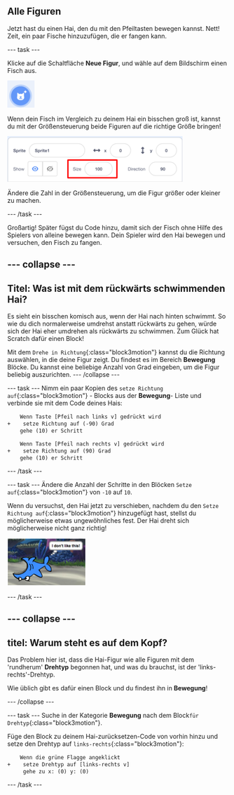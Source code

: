 ## Alle Figuren

Jetzt hast du einen Hai, den du mit den Pfeiltasten bewegen kannst. Nett! Zeit, ein paar Fische hinzuzufügen, die er fangen kann.

\--- task \---

Klicke auf die Schaltfläche **Neue Figur**, und wähle auf dem Bildschirm einen Fisch aus.

![Die Schaltfläche Neue Figur](images/spritesNewFromLibrary.png)

Wenn dein Fisch im Vergleich zu deinem Hai ein bisschen groß ist, kannst du mit der Größensteuerung beide Figuren auf die richtige Größe bringen!

![Kontrolle der Figuren-Größe](images/sprites2.png)

Ändere die Zahl in der Größensteuerung, um die Figur größer oder kleiner zu machen.

\--- /task \---

Großartig! Später fügst du Code hinzu, damit sich der Fisch ohne Hilfe des Spielers von alleine bewegen kann. Dein Spieler wird den Hai bewegen und versuchen, den Fisch zu fangen.

## \--- collapse \---

## Titel: Was ist mit dem rückwärts schwimmenden Hai?

Es sieht ein bisschen komisch aus, wenn der Hai nach hinten schwimmt. So wie du dich normalerweise umdrehst anstatt rückwärts zu gehen, würde sich der Hai eher umdrehen als rückwärts zu schwimmen. Zum Glück hat Scratch dafür einen Block!

Mit dem `Drehe in Richtung`{:class="block3motion"} kannst du die Richtung auswählen, in die deine Figur zeigt. Du findest es im Bereich **Bewegung** Blöcke. Du kannst eine beliebige Anzahl von Grad eingeben, um die Figur beliebig auszurichten. \--- /collapse \---

\--- task \--- Nimm ein paar Kopien des `setze Richtung auf`{:class="block3motion"} - Blocks aus der **Bewegung**- Liste und verbinde sie mit dem Code deines Hais:

```blocks3
    Wenn Taste [Pfeil nach links v] gedrückt wird
+    setze Richtung auf (-90) Grad
    gehe (10) er Schritt
```

```blocks3
    Wenn Taste [Pfeil nach rechts v] gedrückt wird
+    setze Richtung auf (90) Grad
    gehe (10) er Schritt
```

\--- /task \---

\--- task \--- Ändere die Anzahl der Schritte in den Blöcken `Setze auf`{:class="block3motion"} von `-10` auf `10`.

Wenn du versuchst, den Hai jetzt zu verschieben, nachdem du den `Setze Richtung auf`{:class="block3motion"} hinzugefügt hast, stellst du möglicherweise etwas ungewöhnliches fest. Der Hai dreht sich möglicherweise nicht ganz richtig!

![Umgedrehter Hai](images/spritesUpsideDown.png)

\--- /task \---

## \--- collapse \---

## titel: Warum steht es auf dem Kopf?

Das Problem hier ist, dass die Hai-Figur wie alle Figuren mit dem 'rundherum' **Drehtyp** begonnen hat, und was du brauchst, ist der 'links-rechts'-Drehtyp.

Wie üblich gibt es dafür einen Block und du findest ihn in **Bewegung**!

\--- /collapse \---

\--- task \--- Suche in der Kategorie **Bewegung** nach dem Block`für Drehtyp`{:class="block3motion"}.

Füge den Block zu deinem Hai-zurücksetzen-Code von vorhin hinzu und setze den Drehtyp auf `links-rechts`{:class="block3motion"}:

```blocks3
    Wenn die grüne Flagge angeklickt
+    setze Drehtyp auf [links-rechts v]
     gehe zu x: (0) y: (0)
```

\--- /task \---